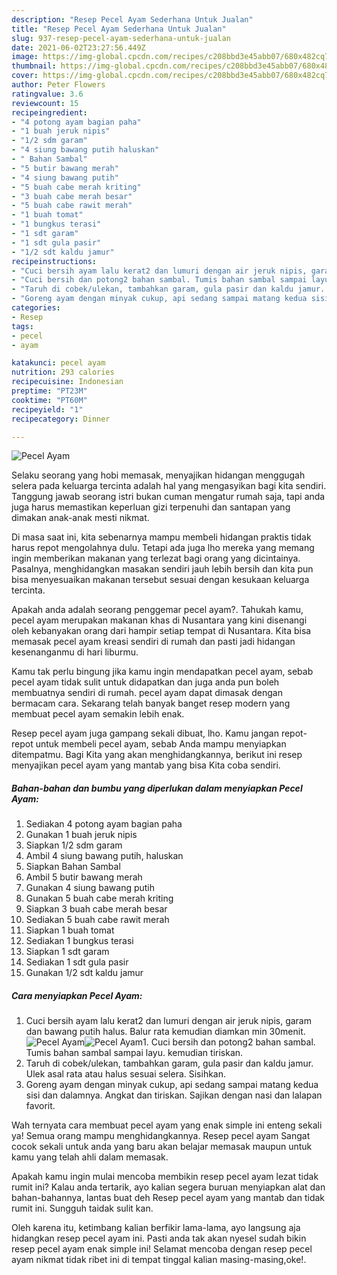 ```yaml
---
description: "Resep Pecel Ayam Sederhana Untuk Jualan"
title: "Resep Pecel Ayam Sederhana Untuk Jualan"
slug: 937-resep-pecel-ayam-sederhana-untuk-jualan
date: 2021-06-02T23:27:56.449Z
image: https://img-global.cpcdn.com/recipes/c208bbd3e45abb07/680x482cq70/pecel-ayam-foto-resep-utama.jpg
thumbnail: https://img-global.cpcdn.com/recipes/c208bbd3e45abb07/680x482cq70/pecel-ayam-foto-resep-utama.jpg
cover: https://img-global.cpcdn.com/recipes/c208bbd3e45abb07/680x482cq70/pecel-ayam-foto-resep-utama.jpg
author: Peter Flowers
ratingvalue: 3.6
reviewcount: 15
recipeingredient:
- "4 potong ayam bagian paha"
- "1 buah jeruk nipis"
- "1/2 sdm garam"
- "4 siung bawang putih haluskan"
- " Bahan Sambal"
- "5 butir bawang merah"
- "4 siung bawang putih"
- "5 buah cabe merah kriting"
- "3 buah cabe merah besar"
- "5 buah cabe rawit merah"
- "1 buah tomat"
- "1 bungkus terasi"
- "1 sdt garam"
- "1 sdt gula pasir"
- "1/2 sdt kaldu jamur"
recipeinstructions:
- "Cuci bersih ayam lalu kerat2 dan lumuri dengan air jeruk nipis, garam dan bawang putih halus. Balur rata kemudian diamkan min 30menit."
- "Cuci bersih dan potong2 bahan sambal. Tumis bahan sambal sampai layu. kemudian tiriskan."
- "Taruh di cobek/ulekan, tambahkan garam, gula pasir dan kaldu jamur. Ulek asal rata atau halus sesuai selera. Sisihkan."
- "Goreng ayam dengan minyak cukup, api sedang sampai matang kedua sisi dan dalamnya. Angkat dan tiriskan. Sajikan dengan nasi dan lalapan favorit."
categories:
- Resep
tags:
- pecel
- ayam

katakunci: pecel ayam 
nutrition: 293 calories
recipecuisine: Indonesian
preptime: "PT23M"
cooktime: "PT60M"
recipeyield: "1"
recipecategory: Dinner

---
```



![Pecel Ayam](https://img-global.cpcdn.com/recipes/c208bbd3e45abb07/680x482cq70/pecel-ayam-foto-resep-utama.jpg)

Selaku seorang yang hobi memasak, menyajikan hidangan menggugah selera pada keluarga tercinta adalah hal yang mengasyikan bagi kita sendiri. Tanggung jawab seorang istri bukan cuman mengatur rumah saja, tapi anda juga harus memastikan keperluan gizi terpenuhi dan santapan yang dimakan anak-anak mesti nikmat.

Di masa  saat ini, kita sebenarnya mampu membeli hidangan praktis tidak harus repot mengolahnya dulu. Tetapi ada juga lho mereka yang memang ingin memberikan makanan yang terlezat bagi orang yang dicintainya. Pasalnya, menghidangkan masakan sendiri jauh lebih bersih dan kita pun bisa menyesuaikan makanan tersebut sesuai dengan kesukaan keluarga tercinta. 



Apakah anda adalah seorang penggemar pecel ayam?. Tahukah kamu, pecel ayam merupakan makanan khas di Nusantara yang kini disenangi oleh kebanyakan orang dari hampir setiap tempat di Nusantara. Kita bisa memasak pecel ayam kreasi sendiri di rumah dan pasti jadi hidangan kesenanganmu di hari liburmu.

Kamu tak perlu bingung jika kamu ingin mendapatkan pecel ayam, sebab pecel ayam tidak sulit untuk didapatkan dan juga anda pun boleh membuatnya sendiri di rumah. pecel ayam dapat dimasak dengan bermacam cara. Sekarang telah banyak banget resep modern yang membuat pecel ayam semakin lebih enak.

Resep pecel ayam juga gampang sekali dibuat, lho. Kamu jangan repot-repot untuk membeli pecel ayam, sebab Anda mampu menyiapkan ditempatmu. Bagi Kita yang akan menghidangkannya, berikut ini resep menyajikan pecel ayam yang mantab yang bisa Kita coba sendiri.

<!--inarticleads1-->

##### Bahan-bahan dan bumbu yang diperlukan dalam menyiapkan Pecel Ayam:

1. Sediakan 4 potong ayam bagian paha
1. Gunakan 1 buah jeruk nipis
1. Siapkan 1/2 sdm garam
1. Ambil 4 siung bawang putih, haluskan
1. Siapkan  Bahan Sambal
1. Ambil 5 butir bawang merah
1. Gunakan 4 siung bawang putih
1. Gunakan 5 buah cabe merah kriting
1. Siapkan 3 buah cabe merah besar
1. Sediakan 5 buah cabe rawit merah
1. Siapkan 1 buah tomat
1. Sediakan 1 bungkus terasi
1. Siapkan 1 sdt garam
1. Sediakan 1 sdt gula pasir
1. Gunakan 1/2 sdt kaldu jamur




<!--inarticleads2-->

##### Cara menyiapkan Pecel Ayam:

1. Cuci bersih ayam lalu kerat2 dan lumuri dengan air jeruk nipis, garam dan bawang putih halus. Balur rata kemudian diamkan min 30menit.
<img src="https://img-global.cpcdn.com/steps/fc6cbe24642f8581/160x128cq70/pecel-ayam-langkah-memasak-1-foto.jpg" alt="Pecel Ayam"><img src="https://img-global.cpcdn.com/steps/56a183f71ddca7c9/160x128cq70/pecel-ayam-langkah-memasak-1-foto.jpg" alt="Pecel Ayam">1. Cuci bersih dan potong2 bahan sambal. Tumis bahan sambal sampai layu. kemudian tiriskan.
1. Taruh di cobek/ulekan, tambahkan garam, gula pasir dan kaldu jamur. Ulek asal rata atau halus sesuai selera. Sisihkan.
1. Goreng ayam dengan minyak cukup, api sedang sampai matang kedua sisi dan dalamnya. Angkat dan tiriskan. Sajikan dengan nasi dan lalapan favorit.




Wah ternyata cara membuat pecel ayam yang enak simple ini enteng sekali ya! Semua orang mampu menghidangkannya. Resep pecel ayam Sangat cocok sekali untuk anda yang baru akan belajar memasak maupun untuk kamu yang telah ahli dalam memasak.

Apakah kamu ingin mulai mencoba membikin resep pecel ayam lezat tidak rumit ini? Kalau anda tertarik, ayo kalian segera buruan menyiapkan alat dan bahan-bahannya, lantas buat deh Resep pecel ayam yang mantab dan tidak rumit ini. Sungguh taidak sulit kan. 

Oleh karena itu, ketimbang kalian berfikir lama-lama, ayo langsung aja hidangkan resep pecel ayam ini. Pasti anda tak akan nyesel sudah bikin resep pecel ayam enak simple ini! Selamat mencoba dengan resep pecel ayam nikmat tidak ribet ini di tempat tinggal kalian masing-masing,oke!.

